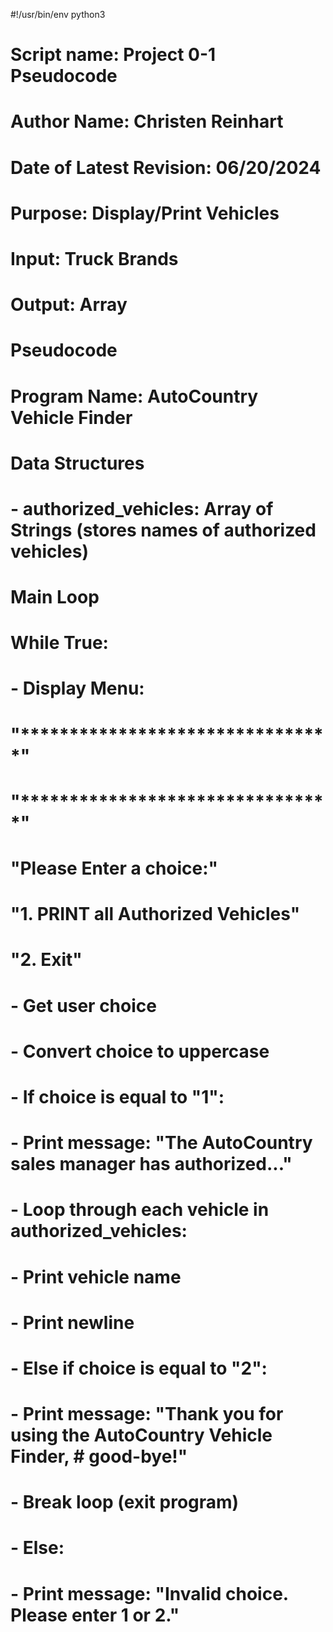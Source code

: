 #!/usr/bin/env python3

# Script name: Project 0-1 Pseudocode
# Author Name: Christen Reinhart
# Date of Latest Revision: 06/20/2024
# Purpose: Display/Print Vehicles
# Input: Truck Brands
# Output: Array

# Pseudocode

# Program Name: AutoCountry Vehicle Finder

# Data Structures
# - authorized_vehicles: Array of Strings (stores names of authorized vehicles)

# Main Loop
# While True:
#  - Display Menu:
#    "********************************"
#    "********************************"
#    "Please Enter a choice:"
#    "1. PRINT all Authorized Vehicles"
#    "2. Exit"
#  - Get user choice 
#  - Convert choice to uppercase 
#  - If choice is equal to "1":
#    - Print message: "The AutoCountry sales manager has authorized..."
#    - Loop through each vehicle in authorized_vehicles:
#      - Print vehicle name
#   - Print newline
#  - Else if choice is equal to "2":
#    - Print message: "Thank you for using the AutoCountry Vehicle Finder, #        good-bye!"
#    - Break loop (exit program)
#  - Else:
#    - Print message: "Invalid choice. Please enter 1 or 2."
